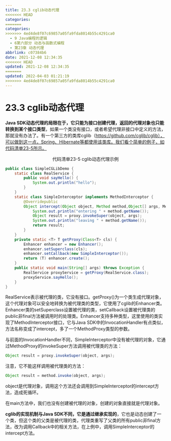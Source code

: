 ```yaml
---
title: 23.3 cglib动态代理
<<<<<<< HEAD
categories:
=======
categories: 
>>>>>>> 4ed4de8f07c69857a05fa9fda8014b55c4291ca0
  - 9 Java编程的逻辑
  - 6第六部分 动态与函数式编程
  - 第23章 动态代理
abbrlink: c07384b6
date: 2021-12-08 12:34:35
<<<<<<< HEAD
updated: 2021-12-08 12:34:35
=======
updated: 2022-04-03 01:21:19
>>>>>>> 4ed4de8f07c69857a05fa9fda8014b55c4291ca0
---
```

# 23.3 cglib动态代理
**Java SDK动态代理的局限在于，它只能为接口创建代理，返回的代理对象也只能转换到某个接口类型**，如果一个类没有接口，或者希望代理非接口中定义的方法，那就没有办法了。有一个第三方的类库cglib（https://github.com/cglib/cglib），可以做到这一点，Spring、Hibernate等都使用该类库。我们看个简单的例子，如代码清单23-5所示。

<center>代码清单23-5 cglib动态代理示例</center>

```java
public class SimpleCGLibDemo {
    static class RealService {
        public void sayHello() {
            System.out.println("hello");
        }
    }
    static class SimpleInterceptor implements MethodInterceptor {
        @Overridepublic
        Object intercept(Object object, Method method,Object[] args, MethodProxy proxy) throws Throwable {
            System.out.println("entering " + method.getName());
            Object result = proxy.invokeSuper(object, args);
            System.out.println("leaving " + method.getName());
            return result;
        }
    }
    private static <T> T getProxy(Class<T> cls) {
        Enhancer enhancer = new Enhancer();
        enhancer.setSuperclass(cls);
        enhancer.setCallback(new SimpleInterceptor());
        return (T) enhancer.create();
    }
    public static void main(String[] args) throws Exception {
        RealService proxyService = getProxy(RealService.class);
        proxyService.sayHello();
    }
}
```

RealService表示被代理的类，它没有接口。getProxy()为一个类生成代理对象，这个代理对象可以安全地转换为被代理类的类型，它使用了cglib的Enhancer类。Enhancer类的setSuperclass设置被代理的类，setCallback设置被代理类的public非final方法被调用时的处理类。Enhancer支持多种类型，这里使用的类实现了MethodInterceptor接口，它与Java SDK中的InvocationHandler有点类似，方法名称变成了intercept，多了一个MethodProxy类型的参数。

与前面的InvocationHandler不同，SimpleInterceptor中没有被代理的对象，它通过MethodProxy的invokeSuper方法调用被代理类的方法：

```java
Object result = proxy.invokeSuper(object, args);
```

注意，它不能这样调用被代理类的方法：

```java
Object result = method.invoke(object, args);
```

object是代理对象，调用这个方法还会调用到SimpleInterceptor的intercept方法，造成死循环。

在main方法中，我们也没有创建被代理的对象，创建的对象直接就是代理对象。

**cglib的实现机制与Java SDK不同，它是通过继承实现的**，它也是动态创建了一个类，但这个类的父类是被代理的类，代理类重写了父类的所有public非final方法，改为调用Callback中的相关方法，在上例中，调用SimpleInterceptor的intercept方法。

